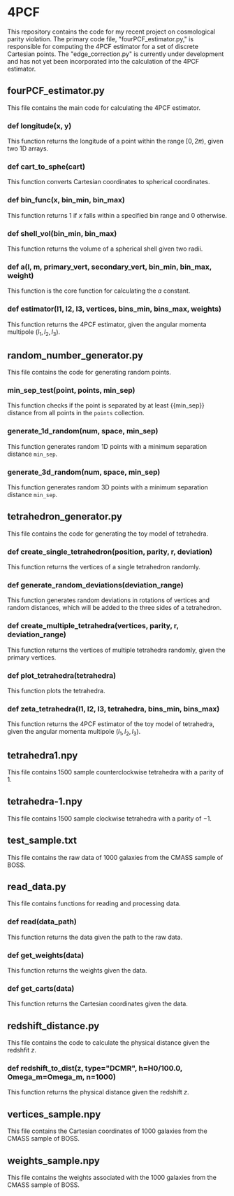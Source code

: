 # 4PCF
This repository contains the code for my recent project on cosmological parity violation. The primary code file, "fourPCF_estimator.py," is responsible for computing the 4PCF estimator for a set of discrete Cartesian points.
The "edge_correction.py" is currently under development and has not yet been incorporated into the calculation of the 4PCF estimator.

## fourPCF_estimator.py
This file contains the main code for calculating the 4PCF estimator.

### def longitude(x, y)
This function returns the longitude of a point within the range $[0, 2\pi)$, given two 1D arrays.

### def cart_to_sphe(cart)
This function converts Cartesian coordinates to spherical coordinates.

### def bin_func(x, bin_min, bin_max)
This function returns $1$ if $x$ falls within a specified bin range and $0$ otherwise.

### def shell_vol(bin_min, bin_max)
This function returns the volume of a spherical shell given two radii.

### def a(l, m, primary_vert, secondary_vert, bin_min, bin_max, weight)
This function is the core function for calculating the $a$ constant.

### def estimator(l1, l2, l3, vertices, bins_min, bins_max, weights)
This function returns the 4PCF estimator, given the angular momenta multipole $(l_{1}, l_{2}, l_{3})$.

## random_number_generator.py
This file contains the code for generating random points.

### min_sep_test(point, points, min_sep)
This function checks if the point is separated by at least {{min_sep}} distance from all points in the `points` collection.

### generate_1d_random(num, space, min_sep)
This function generates random 1D points with a minimum separation distance `min_sep`.

### generate_3d_random(num, space, min_sep)
This function generates random 3D points with a minimum separation distance `min_sep`.

## tetrahedron_generator.py
This file contains the code for generating the toy model of tetrahedra.

### def create_single_tetrahedron(position, parity, r, deviation)
This function returns the vertices of a single tetrahedron randomly.

### def generate_random_deviations(deviation_range)
This function generates random deviations in rotations of vertices and random distances, which will be added to the three sides of a tetrahedron.

### def create_multiple_tetrahedra(vertices, parity, r, deviation_range)
This function returns the vertices of multiple tetrahedra randomly, given the primary vertices.

### def plot_tetrahedra(tetrahedra)
This function plots the tetrahedra.

### def zeta_tetrahedra(l1, l2, l3, tetrahedra, bins_min, bins_max)
This function returns the 4PCF estimator of the toy model of tetrahedra, given the angular momenta multipole $(l_{1}, l_{2}, l_{3})$.

## tetrahedra1.npy
This file contains 1500 sample counterclockwise tetrahedra with a parity of $1$.

## tetrahedra-1.npy
This file contains 1500 sample clockwise tetrahedra with a parity of $-1$.

## test_sample.txt
This file contains the raw data of 1000 galaxies from the CMASS sample of BOSS.

## read_data.py
This file contains functions for reading and processing data.

### def read(data_path)
This function returns the data given the path to the raw data.

### def get_weights(data)
This function returns the weights given the data.

### def get_carts(data)
This function returns the Cartesian coordinates given the data.

## redshift_distance.py
This file contains the code to calculate the physical distance given the redshfit $z$.

### def redshift_to_dist(z, type="DCMR", h=H0/100.0, Omega_m=Omega_m, n=1000)
This function returns the physical distance given the redshift $z$.

## vertices_sample.npy
This file contains the Cartesian coordinates of 1000 galaxies from the CMASS sample of BOSS.

## weights_sample.npy
This file contains the weights associated with the 1000 galaxies from the CMASS sample of BOSS.
